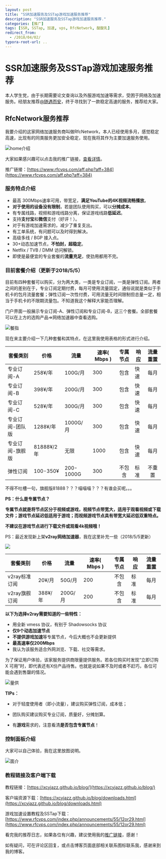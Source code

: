 ```yaml
---
layout: post
title: "SSR加速服务及SSTap游戏加速服务推荐"
description: "SSR加速服务及SSTap游戏加速服务推荐."
categories: [推广]
tags: [SSR, SSTap, 加速, vps, RfcNetwork, 酸酸乳]
redirect_from:
  - /2018/04/02/
typora-root-url: ..
---
```


# SSR加速服务及SSTap游戏加速服务推荐

本人学生党，由于长期需要论文查询以及外服游戏加速等需求，受困于网络及加速服务。经朋友推荐[@随遇而安](https://www.iszy.me)，终于寻找到了一款稳定高速的服务，推荐给大家。

## RfcNetwork服务推荐

我要介绍的这家网络加速服务商叫做RfcNetwork，本人已经使用多月，感觉稳定高速，比现有的同类服务更加安全稳定，现在我将其作为主要加速服务使用。

![home介绍](/assets/images/posts/20180402/home介绍.jpg)

大家如果感兴趣可以点击我的推广链接，[查看详情](https://www.rfcvps.com/aff.php?aff=384)。

推广链接：[https://www.rfcvps.com/aff.php?aff=384](https://www.rfcvps.com/aff.php?aff=384)



### 服务特点介绍

- 最高 300Mbps速率可用，带宽足，**满足YouTube的4K视频流畅播放**。
- **对于使用的设备没有限制**，若是团队使用购买，可以**分摊成本**。
- 有专属线路，视频和游戏线路分离，保证游戏线路**低延迟**。
- 支持**支付宝**和**微信**支付（好评！）。
- 对于有游戏加速需求的，减少了重复支出。
- 有工单系统，有问题可以及时得到解决。
- 高级多线 / BGP 接入点。
- 30+动态加速节点，**不怕封，超稳定**。
- Netflix / TVB / DMM 访问解锁。
- 即使是最便宜的专业套餐的**流量充足**，使劲用都用不完。



### 目前套餐介绍（更新于2018/5/5）

目前有四种套餐可以购买，分为两大类，一类是专业订阅，一类是弹性订阅。两者之间的差别在于，专业订阅定期付费，每月可使用流量固定，通俗说就是类似于手机卡的包月流量套餐；弹性订阅一次性付费，可用流量无时间限制但总量一定，相当于手机卡的不限期流量包。不知道我这个解释大家能否理解。

门户界面一般展示专业订阅-A、弹性订阅和专业订阅-B，这三个套餐。全部套餐可以在上方的选购产品=>网络加速器中查看选购。

![餐指](/assets/images/posts/20180402/套餐指向.jpg)

现在来主要介绍一下几种套餐和其特点，在这里我使用表格的形式进行介绍。

| 套餐类别        | 价格       | 流量      | 速率( Mbps ) | 专属节点 | 响应 | 流量重置 |
| --------------- | ---------- | --------- | ------------ | :------: | ---- | :------: |
| 专业订阅-A      | 258¥/年    | 100G/月   | 300          |   包含   | 快速 |   每月   |
| 专业订阅-B      | 398¥/年    | 200G/月   | 300          |   包含   | 快速 |   每月   |
| 专业订阅-C      | 528¥/年    | 300G/月   | 300          |   包含   | 快速 |   每月   |
| 专业订阅-团队版 | 1288¥/年   | 1000G/月  | 300          |   包含   | 快速 |   每月   |
| 专业订阅-旗舰版 | 81888¥/2年 | 无限      | 1000         |   包含   | 快速 |   每月   |
| 弹性订阅        | 100-350¥   | 200-1000G | 300          |  不包含  | 标准 |  不重置  |

不得不吐槽一句，旗舰版81888？？？喵喵喵？？？有谁会买呢。。。

**PS：什么是专属节点？**

**专属节点就是将节点区分于视频或游戏，视频节点带宽大，适用于观看视频或下载文件；游戏节点延迟低适用于游戏；而视频游戏节点具有带宽大延迟低双重特点。**

**不建议在游戏节点进行下载文件或观看4k视频哦！**



PS：最近发现新上架**v2ray网络加速器**，我在这里补充一些（2018/5/5更新）

![](/assets/images/posts/20180402/v2ray.jpg)

| 套餐类别      | 价格    | 流量    | 速率( Mbps ) | 专属节点 | 响应 | 流量重置 |
| ------------- | ------- | ------- | ------------ | :------: | ---- | :------: |
| v2ray标准订阅 | 20¥/月  | 50G/月  | 200          |  不包含  | 标准 |   每月   |
| v2ray旗舰订阅 | 388¥/年 | 200G/月 | 200          |  不包含  | 标准 |   每月   |

**以下为选择v2ray需要知道的一些特性：**

- 用全新 vmess 协议，有别于 Shadowsocks 协议 
- **仅9个动态加速节点**
- **不提供游戏加速**等专属节点，今后大概也不会更新提供
- **最高速率仅200Mbps**
- 我认为该服务适合外网浏览、下载、社交等需求。



为了保证用户体验，该家服务提供商限量提供服务。若各位购买时发现“立即订购 X 可用”时，即代表还有X份产品待售。也就是说如果不及时或者不赶巧，各位可能会遇到售罄的情况。

![量供](/assets/images/posts/20180402/限量供应.jpg)

**TIPs：**

- 对于轻度使用者（即小流量），建议购买弹性订阅，成本低；

- 团队购买建议购买专业订阅，质量好，分摊划算。

- 有**游戏**需求的，注意看清**是否包含专属节点**！

  

### 控制面板介绍

大家可以自己体验，我在这里放图说明。

![面介](/assets/images/posts/20180402/界面介绍.jpg)



### 教程链接及客户端下载

教程链接：[https://xcyjazz.github.io/blog/](https://xcyjazz.github.io/blog/)

客户端资源下载：[https://xcyjazz.github.io/blog/downloads.html](https://xcyjazz.github.io/blog/downloads.html)

游戏加速设置教程及SSTap下载：[https://www.rfcvps.com/index.php/announcements/55/12or29.html](https://www.rfcvps.com/index.php/announcements/55/12or29.html)



看完我的推荐日志，如果各位有兴趣，建议使用我的[推广链接](https://www.rfcvps.com/aff.php?aff=384)，感谢！

如有疑问，可在评论区回复，或点击博客页面底部相关联系图标联系我，感谢来到我的博客。
